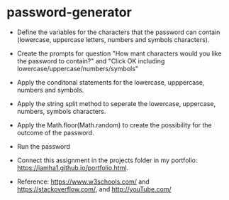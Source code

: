 # password-generator
* Define the variables for the characters that the password can contain (lowercase, uppercase letters, numbers and symbols characters).

* Create the prompts for question "How mant characters would you like the password to contain?" and "Click OK including lowercase/uppercase/numbers/symbols"

* Apply the conditonal statements for the lowercase, upppercase, numbers and symbols.

* Apply the string split method to seperate the lowercase, uppercase, numbers, symbols characters.

* Apply the Math.floor(Math.random) to create the possibility for the outcome of the password.

* Run the password

* Connect this assignment in the projects folder in my portfolio: https://iamha1.github.io/portfolio.html.

* Reference: https://www.w3schools.com/ and https://stackoverflow.com/, and http://youTube.com/ 